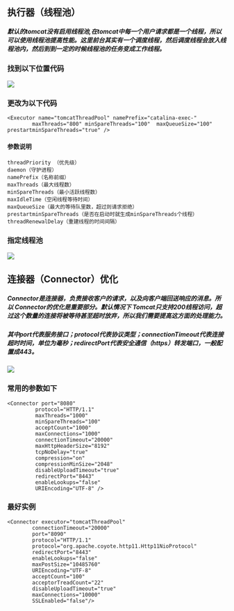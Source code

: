 ## 执行器（线程池）
##### 默认的tomcat没有启用线程池,在tomcat中每一个用户请求都是一个线程，所以可以使用线程池提高性能。这里前台其实有一个调度线程，然后调度线程会放入线程池内，然后到到一定的时候线程池的任务变成工作线程。
### 找到以下位置代码
![](https://github.com/claer-ding/UseNotes/blob/master/images/tomcat%E5%BC%80%E5%90%AF%E7%BA%BF%E7%A8%8B%E6%B1%A0.png)
### 更改为以下代码
```
<Executor name="tomcatThreadPool" namePrefix="catalina-exec-"
        maxThreads="800" minSpareThreads="100"  maxQueueSize="100" prestartminSpareThreads="true" />
```
#### 参数说明
```
threadPriority （优先级）
daemon（守护进程）
namePrefix（名称前缀）
maxThreads（最大线程数）
minSpareThreads（最小活跃线程数）
maxIdleTime（空闲线程等待时间）
maxQueueSize（最大的等待队里数，超过则请求拒绝）
prestartminSpareThreads（是否在启动时就生成minSpareThreads个线程）
threadRenewalDelay（重建线程的时间间隔）
```
### 指定线程池
![](https://github.com/claer-ding/UseNotes/blob/master/images/Tomcat%E5%90%AF%E7%94%A8%E7%BA%BF%E7%A8%8B%E6%B1%A0.png)

## 连接器（Connector）优化
#####  Connector是连接器，负责接收客户的请求，以及向客户端回送响应的消息。所以 Connector的优化是重要部分。默认情况下 Tomcat只支持200线程访问，超过这个数量的连接将被等待甚至超时放弃，所以我们需要提高这方面的处理能力。
#####  其中port代表服务接口；protocol代表协议类型；connectionTimeout代表连接超时时间，单位为毫秒；redirectPort代表安全通信（https）转发端口，一般配置成443。
![](https://github.com/claer-ding/UseNotes/blob/master/images/Tomcat%E8%BF%9E%E6%8E%A5%E5%99%A8%E4%BC%98%E5%8C%96.png)

### 常用的参数如下
```
<Connector port="8080"
         protocol="HTTP/1.1"
         maxThreads="1000"
         minSpareThreads="100"
         acceptCount="1000"
         maxConnections="1000"
         connectionTimeout="20000"
         maxHttpHeaderSize="8192"
         tcpNoDelay="true"
         compression="on"
         compressionMinSize="2048"
         disableUploadTimeout="true"
         redirectPort="8443"
         enableLookups="false"
         URIEncoding="UTF-8" />
```
### 最好实例
```
<Connector executor="tomcatThreadPool"
        connectionTimeout="20000"
        port="8090"
        protocol="HTTP/1.1"
        protocol="org.apache.coyote.http11.Http11NioProtocol"
        redirectPort="8443"
        enableLookups="false"
        maxPostSize="10485760"
        URIEncoding="UTF-8"
        acceptCount="100"
        acceptorTreadCount="22"
        disableUploadTimeout="true"
        maxConnections="10000"
        SSLEnabled="false"/>
```


